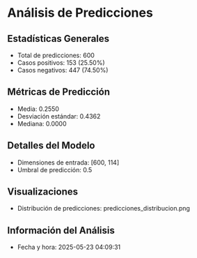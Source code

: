# Análisis de Predicciones

## Estadísticas Generales
- Total de predicciones: 600
- Casos positivos: 153 (25.50%)
- Casos negativos: 447 (74.50%)

## Métricas de Predicción
- Media: 0.2550
- Desviación estándar: 0.4362
- Mediana: 0.0000

## Detalles del Modelo
- Dimensiones de entrada: [600, 114]
- Umbral de predicción: 0.5

## Visualizaciones
- Distribución de predicciones: predicciones_distribucion.png

## Información del Análisis
- Fecha y hora: 2025-05-23 04:09:31
